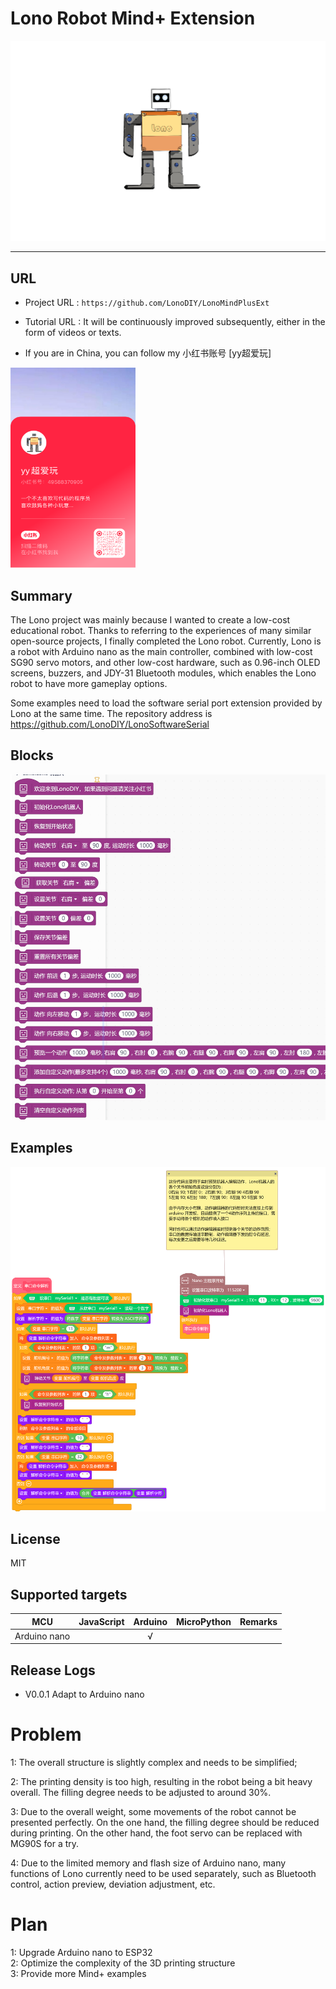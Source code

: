 # Lono Robot Mind+ Extension


![](./arduinoC/_images/featured.png)



---------------------------------------------------------


## URL
* Project URL : ```https://github.com/LonoDIY/LonoMindPlusExt```

* Tutorial URL : It will be continuously improved subsequently, either in the form of videos or texts.

* If you are in China, you can follow my 小红书账号 [yy超爱玩]   
<img src="./arduinoC/_images/xiaohongshu.png" width="200" height="320" />

## Summary
The Lono project was mainly because I wanted to create a low-cost educational robot. Thanks to referring to the experiences of many similar open-source projects, I finally completed the Lono robot. Currently, Lono is a robot with Arduino nano as the main controller, combined with low-cost SG90 servo motors, and other low-cost hardware, such as 0.96-inch OLED screens, buzzers, and JDY-31 Bluetooth modules, which enables the Lono robot to have more gameplay options.

Some examples need to load the software serial port extension provided by Lono at the same time. The repository address is https://github.com/LonoDIY/LonoSoftwareSerial

## Blocks

![](./arduinoC/_images/blocks.png)



## Examples

![](./arduinoC/_images/example.png)

## License

MIT

## Supported targets

MCU                | JavaScript    | Arduino   | MicroPython    | Remarks
------------------ | :----------: | :----------: | :---------: | -----
Arduino nano        |             |       √       |             | 



## Release Logs
* V0.0.1  Adapt to Arduino nano

# Problem   
1: The overall structure is slightly complex and needs to be simplified;   

2: The printing density is too high, resulting in the robot being a bit heavy overall. The filling degree needs to be adjusted to around 30%.   

3: Due to the overall weight, some movements of the robot cannot be presented perfectly. On the one hand, the filling degree should be reduced during printing. On the other hand, the foot servo can be replaced with MG90S for a try.   

4: Due to the limited memory and flash size of Arduino nano, many functions of Lono currently need to be used separately, such as Bluetooth control, action preview, deviation adjustment, etc.

# Plan   
1: Upgrade Arduino nano to ESP32   
2: Optimize the complexity of the 3D printing structure   
3: Provide more Mind+ examples
